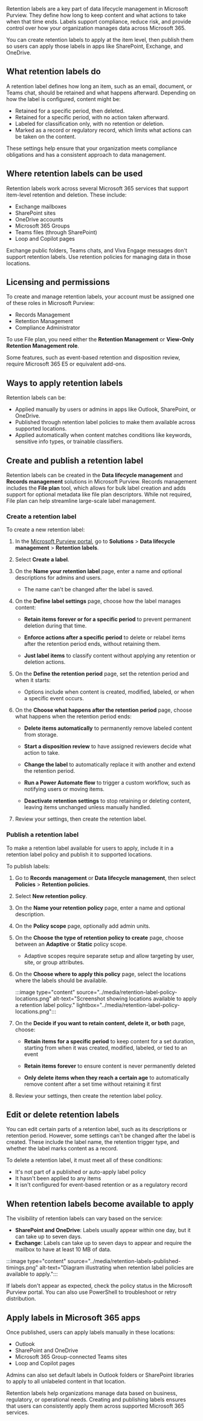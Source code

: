 Retention labels are a key part of data lifecycle management in Microsoft Purview. They define how long to keep content and what actions to take when that time ends. Labels support compliance, reduce risk, and provide control over how your organization manages data across Microsoft 365.

You can create retention labels to apply at the item level, then publish them so users can apply those labels in apps like SharePoint, Exchange, and OneDrive.

## What retention labels do

A retention label defines how long an item, such as an email, document, or Teams chat, should be retained and what happens afterward. Depending on how the label is configured, content might be:

- Retained for a specific period, then deleted.
- Retained for a specific period, with no action taken afterward.
- Labeled for classification only, with no retention or deletion.
- Marked as a record or regulatory record, which limits what actions can be taken on the content.

These settings help ensure that your organization meets compliance obligations and has a consistent approach to data management.

## Where retention labels can be used

Retention labels work across several Microsoft 365 services that support item-level retention and deletion. These include:

- Exchange mailboxes
- SharePoint sites
- OneDrive accounts
- Microsoft 365 Groups
- Teams files (through SharePoint)
- Loop and Copilot pages

Exchange public folders, Teams chats, and Viva Engage messages don't support retention labels. Use retention policies for managing data in those locations.

## Licensing and permissions

To create and manage retention labels, your account must be assigned one of these roles in Microsoft Purview:

- Records Management
- Retention Management
- Compliance Administrator

To use File plan, you need either the **Retention Management** or **View-Only Retention Management role**.

Some features, such as event-based retention and disposition review, require Microsoft 365 E5 or equivalent add-ons.

## Ways to apply retention labels

Retention labels can be:

- Applied manually by users or admins in apps like Outlook, SharePoint, or OneDrive.
- Published through retention label policies to make them available across supported locations.
- Applied automatically when content matches conditions like keywords, sensitive info types, or trainable classifiers.

## Create and publish a retention label

Retention labels can be created in the **Data lifecycle management** and **Records management** solutions in Microsoft Purview. Records management includes the **File plan** tool, which allows for bulk label creation and adds support for optional metadata like file plan descriptors. While not required, File plan can help streamline large-scale label management.

### Create a retention label

To create a new retention label:

1. In the [Microsoft Purview portal](https://purview.microsoft.com/), go to **Solutions** > **Data lifecycle management** > **Retention labels**.

1. Select **Create a label**.

1. On the **Name your retention label** page, enter a name and optional descriptions for admins and users.

   - The name can't be changed after the label is saved.

1. On the **Define label settings** page, choose how the label manages content:

   - **Retain items forever or for a specific period** to prevent permanent deletion during that time.

   - **Enforce actions after a specific period** to delete or relabel items after the retention period ends, without retaining them.

   - **Just label items** to classify content without applying any retention or deletion actions.

1. On the **Define the retention period** page, set the retention period and when it starts:

   - Options include when content is created, modified, labeled, or when a specific event occurs.

1. On the **Choose what happens after the retention period** page, choose what happens when the retention period ends:

   - **Delete items automatically** to permanently remove labeled content from storage.

   - **Start a disposition review** to have assigned reviewers decide what action to take.

   - **Change the label** to automatically replace it with another and extend the retention period.

   - **Run a Power Automate flow** to trigger a custom workflow, such as notifying users or moving items.

   - **Deactivate retention settings** to stop retaining or deleting content, leaving items unchanged unless manually handled.

1. Review your settings, then create the retention label.

### Publish a retention label

To make a retention label available for users to apply, include it in a retention label policy and publish it to supported locations.

To publish labels:

1. Go to **Records management** or **Data lifecycle management**, then select **Policies** > **Retention policies**.

1. Select **New retention policy**.

1. On the **Name your retention policy** page, enter a name and optional description.

1. On the **Policy scope** page, optionally add admin units.

1. On the **Choose the type of retention policy to create​** page, choose between an **Adaptive** or **Static** policy scope.

   - Adaptive scopes require separate setup and allow targeting by user, site, or group attributes.

1. On the **Choose where to apply this policy** page, select the locations where the labels should be available.

   :::image type="content" source="../media/retention-label-policy-locations.png" alt-text="Screenshot showing locations available to apply a retention label policy." lightbox="../media/retention-label-policy-locations.png":::

1. On the **Decide if you want to retain content, delete it, or both** page, choose:

   - **Retain items for a specific period** to keep content for a set duration, starting from when it was created, modified, labeled, or tied to an event

   - **Retain items forever** to ensure content is never permanently deleted

   - **Only delete items when they reach a certain age** to automatically remove content after a set time without retaining it first

1. Review your settings, then create the retention label policy.

## Edit or delete retention labels

You can edit certain parts of a retention label, such as its descriptions or retention period. However, some settings can't be changed after the label is created. These include the label name, the retention trigger type, and whether the label marks content as a record.

To delete a retention label, it must meet all of these conditions:

- It's not part of a published or auto-apply label policy
- It hasn't been applied to any items
- It isn't configured for event-based retention or as a regulatory record

## When retention labels become available to apply

The visibility of retention labels can vary based on the service:

- **SharePoint and OneDrive**: Labels usually appear within one day, but it can take up to seven days.
- **Exchange**: Labels can take up to seven days to appear and require the mailbox to have at least 10 MB of data.

:::image type="content" source="../media/retention-labels-published-timings.png" alt-text="Diagram illustrating when retention label policies are available to apply.":::

If labels don't appear as expected, check the policy status in the Microsoft Purview portal. You can also use PowerShell to troubleshoot or retry distribution.

## Apply labels in Microsoft 365 apps

Once published, users can apply labels manually in these locations:

- Outlook
- SharePoint and OneDrive
- Microsoft 365 Group-connected Teams sites
- Loop and Copilot pages

Admins can also set default labels in Outlook folders or SharePoint libraries to apply to all unlabeled content in that location.

Retention labels help organizations manage data based on business, regulatory, or operational needs. Creating and publishing labels ensures that users can consistently apply them across supported Microsoft 365 services.
